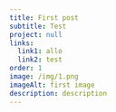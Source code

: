 ```yaml
---
title: First post
subtitle: Test
project: null
links:
  link1: allo
  link2: test
order: 1
image: /img/1.png
imageAlt: first image
description: description
---
```

